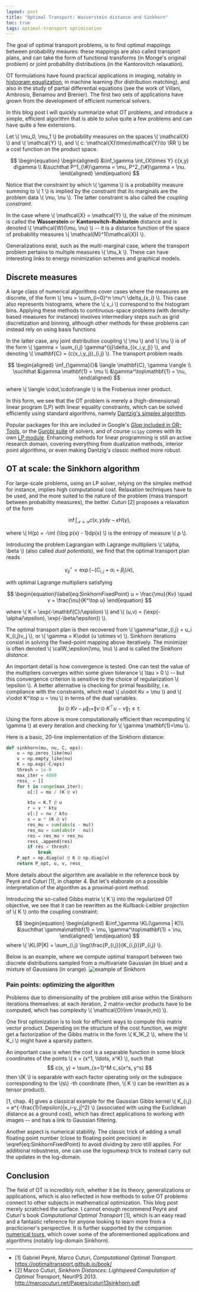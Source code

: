 ```yaml
---
layout: post
title: "Optimal Transport: Wasserstein distance and Sinkhorn"
toc: true
tags: optimal-transport optimization
---
```



The goal of optimal transport problems, is to find optimal mappings between probability meaures: these mappings are also called transport plans, and can take the form of functional transforms (in Monge's original problem) or joint probability distributions (in the Kantorovitch relaxation).

<!-- more -->

OT formulations have found practical applications in imaging, notably in [histogram equalization](https://twitter.com/gabrielpeyre/status/1013663602514030592?lang=en), in machine learning (for distribution matching), and also in the study of partial differential equations (see the work of Villani, Ambrosio, Benamou and Brenier). The first two sets of applications have grown from the development of efficient numerical solvers.

In this blog post I will quickly summarize what OT problems, and introduce a simple, efficient algorithm that is able to solve quite a few problems and can have quite a few extensions.

Let \\( \mu_0, \mu_1 \\) be probability measures on the spaces \\( \mathcal{X} \\) and \\( \mathcal{Y} \\), and \\( c: \mathcal{X}\times\mathcal{Y}\to \RR \\) be a cost function on the product space.

$$
\begin{equation}
    \begin{aligned}
    &\inf_\gamma \int_{X\times Y} c(x,y) d\gamma  \\
    &\suchthat P^1_{\#}\gamma = \mu, P^2_{\#}\gamma = \nu.
    \end{aligned}
\end{equation}
$$

Notice that the constraint by which \\(  \gamma  \\) is a probability measure summing to \\(  1  \\) is implied by the constraint that its marginals are the problem data \\(  \mu, \nu  \\). The latter constraint is also called the _coupling constraint_.

In the case where \\(  \mathcal{X} = \mathcal{Y}  \\), the value of the minimum is called the **Wasserstein** or **Kantorovitch-Rubinstein** distance and is denoted \\(  \mathcal{W}(\mu, \nu)  \\) -- it is a distance function of the space of probability measures \\(  \mathcal{M}^1(\mathcal{X})  \\).

Generalizations exist, such as the multi-marginal case, where the transport problem pertains to multiple measures \\(  \mu_k  \\).
These can have interesting links to energy minimization schemes and graphical models.

## Discrete measures

A large class of numerical algorithms cover cases where the measures are discrete, of the form \\(  \mu = \sum_{i=0}^n \mu^i \delta_{x_i}  \\). This case also represents histograms, where the \\(  x_i  \\) correspond to the histogram bins. Applying these methods to continuous-space problems (with density-based measures for instance) involves intermediary steps such as grid discretization and binning, although other methods for these problems can instead rely on using basis functions

In the latter case, any joint distribution coupling \\(  \mu  \\) and \\(  \nu  \\) is of the form \\(  \gamma = \sum_{i,j} \gamma^{ij}\delta_{(x_i,y_j)}  \\), and denoting \\(  \mathbf{C} = (c(x_i,y_j))_{i,j}  \\). The transport problem reads

$$
\begin{aligned}
    \inf_{\gamma}{}& \langle \mathbf{C}, \gamma \rangle  \\
    \suchthat &\gamma \mathbf{1} = \mu \\
    &\gamma^\top\mathbf{1} = \nu,
\end{aligned}
$$

where \\(  \langle \cdot,\cdot\rangle  \\) is the Frobenius inner product.

In this form, we see that the OT problem is merely a (high-dimensional) linear program (LP) with linear equality constraints, which can be solved efficiently using standard algorithms, namely [Dantzig's simplex algorithm](https://en.wikipedia.org/wiki/Simplex_algorithm).

Popular packages for this are included in Google's [_Glop_ included in OR-Tools](https://developers.google.com/optimization/lp/glop), or the [Gurobi suite](https://www.gurobi.com/) of solvers, and of course `scipy` comes with its own [LP module](https://www.gurobi.com/).
Enhancing methods for linear programming is still an active research domain, covering everything from dualization methods, interior point algorithms, or even making Dantzig's classic method more robust.


## OT at scale: the Sinkhorn algorithm

For large-scale problems, using an LP solver, relying on the simplex method for instance, implies high computational cost.
Relaxation techniques have to be used, and the more suited to the nature of the problem (mass transport between probability measures), the better. Cuturi [2] proposes a relaxation of the form

$$
\begin{equation}
    \inf \int_{\mathcal{X}\times \mathcal{Y}} c(x,y)d\gamma - \epsilon H(\gamma),
\end{equation}
$$

where \\(  H(p) = -\int (\log p(x) - 1)dp(x)  \\) is the entropy of measure \\(  p  \\).


Introducing the problem Lagrangian with Lagrange multipliers \\( \alpha, \beta \\) (also called *dual potentials*), we find that the optimal transport plan reads

$$
    \gamma^\star_{ij} = \exp(-(C_{i,j} + \alpha_i + \beta_j)/\epsilon),
$$

with optimal Lagrange multipliers satisfying

$$
\begin{equation}\label{eq:SinkhornFixedPoint}
    u = \frac{\mu}{Kv}
    \quad v = \frac{\nu}{K^\top u}
\end{equation}
$$

where \\(  K = \exp(-\mathbf{C}/\epsilon)  \\) and \\( (u,v) = (\exp(-\alpha/\epsilon), \exp(-\beta/\epsilon))  \\).

The optimal transport plan is then recovered from \\(  \gamma^\star_{i,j} = u_i K_{i,j}v_j  \\), or \\(  \gamma = K\odot (u \otimes v)  \\).
Sinkhorn iterations consist in solving the fixed-point mapping above iteratively.
The minimizer is often denoted \\(  \calW_\epsilon(\mu, \nu)  \\) and is called the *Sinkhorn distance*.

An important detail is how convergence is tested. One can test the value of the multipliers converges within some given tolerance \\(  \tau > 0  \\) -- but this convergence criterion is sensitive to the choice of regularization \\(  \epsilon  \\).
A better alternative is checking for primal feasibility, i.e. compliance with the constraints, which read \\( u\odot Kv = \mu  \\) and \\(  v\odot K^\top u = \nu  \\) in terms of the dual variables.
$$
\begin{equation}
    \| u\odot Kv - \mu \|_1 + \| v\odot K^\top u - \nu \|_1 \leq \tau.
\end{equation}
$$
Using the form above is more computationally efficient than recomputing \\(  \gamma  \\) at every iteration and checking for \\( \gamma \mathbf{1}=\mu \\).

Here is a basic, 20-line implementation of the Sinkhorn distance:

```python
def sinkhorn(mu, nu, C, eps):
    u = np.zeros_like(mu)
    v = np.empty_like(nu)
    K = np.exp(-C/eps)
    thresh = 1e-9
    max_iter = 4000
    ress_ = []
    for t in range(max_iter):
        u[:] = mu / (K @ v)

        ktu = K.T @ u
        r = v * ktu
        v[:] = nu / ktu
        s = u * (K @ v)
        res_mu = sum(abs(s - mu))
        res_nu = sum(abs(r - nu))
        res = res_mu + res_nu
        ress_.append(res)
        if res < thresh:
            break
    P_opt = np.diag(u) @ K @ np.diag(v)
    return P_opt, u, v, ress_
```

More details about the algorithm are available in *the* reference book by Peyré and Cuturi [1], in chapter 4.
But let's elaborate on a possible interpretation of the algorithm as a proximal-point method.

Introducing the so-called Gibbs matrix \\(  K  \\) into the regularized OT objective, we see that it can be rewritten as the Kullback-Leibler projection of \\(  K  \\) onto the coupling constraint:

$$
\begin{equation}
\begin{aligned}
    &\inf_\gamma \KL(\gamma | K)\\ &\suchthat  \gamma\mathbf{1} = \mu, \gamma^\top\mathbf{1} = \nu,
\end{aligned}
\end{equation}
$$
where \\(   \KL(P|K) = \sum_{i,j} \log(\frac{P_{i,j}}{K_{i,j}})P_{i,j}  \\).

Below is an example, where we compute optimal transport between two discrete distributions sampled from a multivariate Gaussian (in blue) and a mixture of Gaussians (in orange).
![example of Sinkhorn](/sinkhorn_example.png)

### Pain points: optimizing the algorithm

Problems due to dimensionality of the problem still arise within the Sinkhorn iterations themselves: at each iteration, 2 matrix-vector products have to be computed, which has complexity \\(  \mathcal{O}(nm \max(n,m)) \\).

One first optimization is to look for efficient ways to compute this matrix vector product. Depending on the structure of the cost function, we might get a factorization of the Gibbs matrix in the form \\(  K_1K_2  \\), where the \\(  K_i  \\) might have a sparsity pattern.

An important case is when the cost is a separable function in some block coordinates of the points \\(  x = (x^1, \ldots, x^K) \\), such that
$$
    c(x, y) = \sum_{s=1}^M c_s(x^s, y^s)
$$
then  \\(K \\) is separable with each factor operating only on the subspace corresponding to the  \\(s\\) -th coordinate (then,  \\( K \\) can be rewritten as a tensor product).

[1, chap. 4] gives a classical example for the Gaussian Gibbs kernel \\(  K_{i,j} = e^{-\frac{1}{\epsilon}\|x_i-y_j\|^2}  \\) (associated with using the Euclidean distance as a ground cost), which has direct applications to working with images -- and has a link to Gaussian filtering.

Another aspect is numerical stability. The classic trick of adding a small floating point number (close to floating point precision) in \eqref{eq:SinkhornFixedPoint} to avoid dividing by zero still applies. For additional robustness, one can use the logsumexp trick to instead carry out the updates in the log-domain.

## Conclusion

The field of OT is incredibly rich, whether it be its theory, generalizations or applications, which is also reflected in how methods to solve OT problems connect to other subjects in mathematical optimization.
This blog post merely scratched the surface. I cannot enough recommend Peyré and Cuturi's book _Computational Optimal Transport_ [1], which is an easy read and a fantastic reference for anyone looking to learn more from a practicioner's perspective. It is further supported by the companion [numerical tours](https://www.numerical-tours.com/python/), which cover some of the aforementioned applications and algorithms (notably log-domain Sinkhorn).


---

* [1] Gabriel Peyré, Marco Cuturi, _Computational Optimal Transport_. <https://optimaltransport.github.io/book/>
* [2] Marco Cuturi, _Sinkhorn Distances: Lightspeed Computation of Optimal Transport_, NeurIPS 2013. <http://marcocuturi.net/Papers/cuturi13sinkhorn.pdf>
